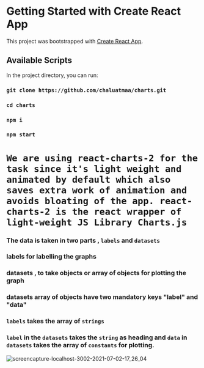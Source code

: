 # Getting Started with Create React App

This project was bootstrapped with [Create React App](https://github.com/facebook/create-react-app).

## Available Scripts

In the project directory, you can run:

### `git clone https://github.com/chaluatmaa/charts.git`
### `cd charts`
### `npm i`
### `npm start`

 # `We are using react-charts-2 for the task since it's light weight and animated by default which also saves extra work of animation and avoids bloating of the app. react-charts-2 is the react wrapper of light-weight JS Library Charts.js`

### The data is taken in two parts , `labels` and `datasets`
### labels for labelling the graphs
### datasets , to take objects or array of objects for plotting the graph
### datasets array of objects have two mandatory keys "label" and "data"
### `labels` takes the array of `strings`
### `label` in the `datasets` takes the `string` as heading and `data` in `datasets` takes the array of `constants` for plotting.

![screencapture-localhost-3002-2021-07-02-17_26_04](https://user-images.githubusercontent.com/22262666/124271324-f6dab500-db5a-11eb-811f-11db73a3ab5a.png)

